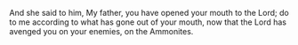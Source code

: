 And she said to him, My father, you have opened your mouth to the Lord; do to me according to what has gone out of your mouth, now that the Lord has avenged you on your enemies, on the Ammonites.
